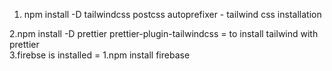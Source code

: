 1.  npm install -D tailwindcss postcss autoprefixer -  tailwind css installation

2.npm install -D prettier prettier-plugin-tailwindcss = to install tailwind with prettier  
3.firebse is installed = 1.npm install firebase
